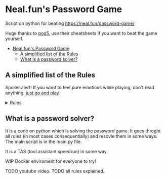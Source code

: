 # Neal.fun's Password Game
Script on python for beating https://neal.fun/password-game/

Huge thanks to [pog5](https://github.com/pog5/nealpasswordgame/tree/main), use their cheatsheets if you want to beat the game yourself.

- [Neal.fun's Password Game](#nealfuns-password-game)
  - [A simplified list of the Rules](#a-simplified-list-of-the-rules)
  - [What is a password solver?](#what-is-a-password-solver)

## A simplified list of the Rules
Spoiler alert! If you want to feel pure emotions while playing, don't read anything, [just go and play](https://neal.fun/password-game/).

<details><summary>Rules</summary>

1. At least 5 characters
2. A number
3. An uppercase letter
4. A special character
5. Digits summating to 25
6. A month
7. A roman numeral
8. One of `pepsi`, `starbucks` or `shell`
9. Roman numerals need to multiply to 35
10. The solution to a provided captcha 
11. Today's Wordle answer 
12. Two letter symbol from the periodic table.
13. Current phase of the moon as an emoji (one of :new_moon::first_quarter_moon::waxing_gibbous_moon::full_moon::waxing_crescent_moon::waning_gibbous_moon::last_quarter_moon::waning_crescent_moon:)
14. Name of country from Google Maps 
15. Needs a leap year 
16. Calculate the best chess move.
17. Paul the :egg:! Don't delete him by accident or you lose the game.
18. All atomic numbers in your password must add up to 200
19. All vowels must be bolded (bold button unlocked)
20. Delete all of the :fire: before it deletes your password (more importantly Paul)
21. Add 3 of :man_lifting_weights: 
22. Needs to contain one of `i am loved`, `i am worthy`, `i am enough`
23. Egg hatches, feed him a :bug: every 20 seconds or paste in 3 :bug: every 50 seconds~.
24. Find a YouTube video with a given (randomly generated) length.
25. You need to pick 2 letters you will no longer be able to use
26. Your password must have twice as many italic letters as bold letters (italic button unlocked)
27. Atleast 30% of your password needs to be in 'Wingdings' (you get a font selector here)
28. You need to type the random color it generates in hex
29. All roman numbers need to be in Times New Roman
30. Font size of every digit must be equal to the square of the digit (font size picker unlocked)
31. Every instance of the same letter needs a unique font size
32. Password needs to contain password's length as a number
33. Password length also needs to be a prime number
34. (Automatically Checked off, look at the rule's number if you're asking why)
35. You need the current time in format HH:MM (12 hour format)
36. Re-type the password into another textbox, you have 2 minutes to do this. Good Luck.

   </details>

## What is a password solver?

It is a code on python which is solving the password game. It goes throght all rules (in most cases consequentially) and resovle them in some ways. The main script is in the main.py file. 

It is a TAS (tool assistant speedrun) in some way.

WIP Docker enviroment for everyone to try!

TODO youtube video. TODO all rules explained.